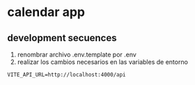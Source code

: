 # calendar app

## development secuences

1. renombrar archivo .env.template por .env
2. realizar los cambios necesarios en las variables de entorno

```
VITE_API_URL=http://localhost:4000/api
```
